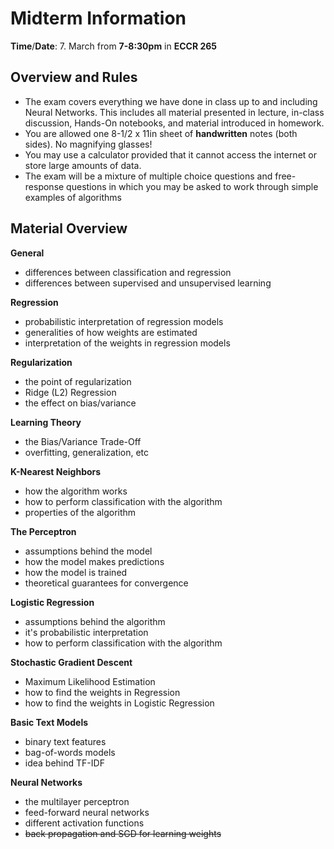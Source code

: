 Midterm Information 
=

**Time**/**Date**: 7. March from **7-8:30pm**  in **ECCR 265**

Overview and Rules  
--------
- The exam covers everything we have done in class up to and including Neural Networks.  This includes all material presented in lecture, in-class discussion, Hands-On notebooks, and material introduced in homework. 
- You are allowed one 8-1/2 x 11in sheet of **handwritten** notes (both sides).  No magnifying glasses! 
- You may use a calculator provided that it cannot access the internet or store large amounts of data. 
- The exam will be a mixture of multiple choice questions and free-response questions in which you may be asked to work through simple examples of algorithms


Material Overview 
---

**General**
- differences between classification and regression 
- differences between supervised and unsupervised learning 

**Regression**
- probabilistic interpretation of regression models 
- generalities of how weights are estimated 
- interpretation of the weights in regression models 

**Regularization** 
- the point of regularization 
- Ridge (L2) Regression 
- the effect on bias/variance 

**Learning Theory**
- the Bias/Variance Trade-Off
- overfitting, generalization, etc 

**K-Nearest Neighbors**
- how the algorithm works 
- how to perform classification with the algorithm 
- properties of the algorithm 

**The Perceptron**
- assumptions behind the model 
- how the model makes predictions 
- how the model is trained 
- theoretical guarantees for convergence 

**Logistic Regression**
- assumptions behind the algorithm 
- it's probabilistic interpretation 
- how to perform classification with the algorithm 

**Stochastic Gradient Descent**
- Maximum Likelihood Estimation 
- how to find the weights in Regression 
- how to find the weights in Logistic Regression 

**Basic Text Models**
- binary text features 
- bag-of-words models 
- idea behind TF-IDF 

**Neural Networks**
- the multilayer perceptron 
- feed-forward neural networks
- different activation functions 
- ~~back propagation and SGD for learning weights~~ 


